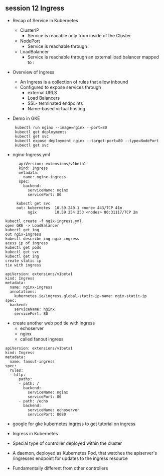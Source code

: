 ## session 12 Ingress
* Recap of Service in Kubernetes
  * ClusterIP
    * Service is reacable only from inside of the Cluster
  * NodePort
    * Service is reachable through <NODEIP>:<NODEPORT>
  * LoadBalancer
    * Service is reachable through an external load balancer mapped to <NodeiP>:<Nodeport>

* Overview of Ingress
  * An Ingress is a collection of rules that allow inbound
  * Configured to expose services through
    * external URLS
    * Load Balancers
    * SSL- terminated endpoints
    * Name-based virtual hosting

* Demo in GKE
    ```
     kubectl run nginx --image=nginx --port=80
     kubectl get deployments
     kubectl get svc
     kubectl expose deployment nginx --target-port=80 --type=NodePort
     kubectl get svc
     ```
* nginx-Ingress.yml
```
      apiVersion: extensions/v1beta1
      kind: Ingress
      metadata:
        name: nginx-ingress
      spec:
        backend:
          serviceName: nginx
          servicePort: 80
```
```
     kubectl get svc 
     out: kubernetes  10.59.240.1 <none> 443/TCP 41m
          ngix        10.59.254.253 <nodes> 80:31117/TCP 2m
```
```
kubectl create -f ngix-ingress.yml
open GKE -> LoadBalancer
kubectl get ing
out ngix-ingress 
kubectl describe ing ngix-ingress
acess ip of ingress
kubectl get pods
kubectl get svc
kubectl get ing
create static ip
tie with ingress
```
```
apiVersion: extensions/v1beta1
kind: Ingress
metadata:
  name: nginx-ingress
  annotations:
    kubernetes.io/ingress.global-static-ip-name: ngix-static-ip
spec:
  backend:
    serviceName: nginx
    servicePort: 80
```

* create another web pod tie with ingress
  * echoserver
  * nginx
  * called fanout ingress

```
apiVersion: extensions/v1beta1
kind: Ingress
metadata:
  name: fanout-ingress
spec:
  rules:
  - http:
      paths:
      - path: /
        backend:
          serviceName: nginx
          servicePort: 80
      - path: /echo
        backend:
          serviceName: echoserver
          servicePort: 8080
```

* google for gke kubernetes ingress to get tutorial on ingress

* Ingress in Kubernetes

* Special type of controller deployed within the cluster 
* A daemon, deployed as Kubernetes Pod, that watches the apiserver's /ingresses endpoint for updates to the ingress resource

* Fundamentally different from other controllers
